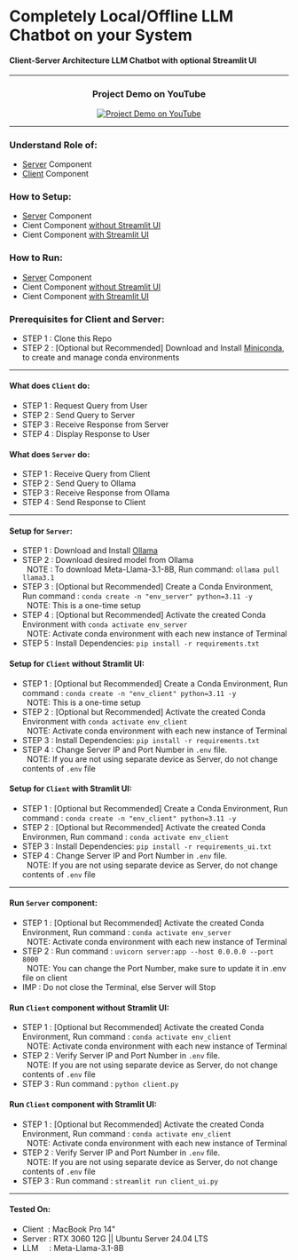 # Completely Local/Offline LLM Chatbot on your System

#### Client-Server Architecture LLM Chatbot with optional Streamlit UI

---

<div align="center">

### Project Demo on YouTube

[![Project Demo on YouTube](https://img.youtube.com/vi/HSHE49v4_qg/0.jpg)](https://www.youtube.com/watch?v=HSHE49v4_qg)

</div>

---

### Understand Role of:

- [Server](#role-server) Component
- [Client](#role-client) Component

### How to Setup:

- [Server](#setup-server) Component
- Cient Component [without Streamlit UI](#setup-client-no-ui)
- Cient Component [with Streamlit UI](#setup-client-with-ui)

### How to Run:

- [Server](#run-server) Component
- Cient Component [without Streamlit UI](#run-client-no-ui)
- Cient Component [with Streamlit UI](#run-client-with-ui)

### Prerequisites for Client and Server:

- STEP 1 : Clone this Repo
- STEP 2 : [Optional but Recommended] Download and Install [Miniconda](https://docs.anaconda.com/miniconda/#latest-miniconda-installer-links), to create and manage conda environments

---

<a name="role-client"></a>

#### What does `Client` do:

- STEP 1 : Request Query from User
- STEP 2 : Send Query to Server
- STEP 3 : Receive Response from Server
- STEP 4 : Display Response to User

<a name="role-server"></a>

#### What does `Server` do:

- STEP 1 : Receive Query from Client
- STEP 2 : Send Query to Ollama
- STEP 3 : Receive Response from Ollama
- STEP 4 : Send Response to Client

---

<a name="setup-server"></a>

#### Setup for `Server`:

- STEP 1 : Download and Install [Ollama](https://ollama.com/download)
- STEP 2 : Download desired model from Ollama
  <br>&nbsp;&nbsp;NOTE : To download Meta-Llama-3.1-8B, Run command: `ollama pull llama3.1`
- STEP 3 : [Optional but Recommended] Create a Conda Environment, Run command : `conda create -n "env_server" python=3.11 -y`
  <br>&nbsp;&nbsp;NOTE: This is a one-time setup
- STEP 4 : [Optional but Recommended] Activate the created Conda Environment with `conda activate env_server`
  <br>&nbsp;&nbsp;NOTE: Activate conda environment with each new instance of Terminal
- STEP 5 : Install Dependencies: `pip install -r requirements.txt`

<a name="setup-client-no-ui"></a>

#### Setup for `Client` without Stramlit UI:

- STEP 1 : [Optional but Recommended] Create a Conda Environment, Run command : `conda create -n "env_client" python=3.11 -y`
  <br>&nbsp;&nbsp;NOTE: This is a one-time setup
- STEP 2 : [Optional but Recommended] Activate the created Conda Environment with `conda activate env_client`
  <br>&nbsp;&nbsp;NOTE: Activate conda environment with each new instance of Terminal
- STEP 3 : Install Dependencies: `pip install -r requirements.txt`
- STEP 4 : Change Server IP and Port Number in `.env` file.
  <br>&nbsp;&nbsp;NOTE: If you are not using separate device as Server, do not change contents of `.env` file

<a name="setup-client-with-ui"></a>

#### Setup for `Client` with Stramlit UI:

- STEP 1 : [Optional but Recommended] Create a Conda Environment, Run command : `conda create -n "env_client" python=3.11 -y`
- STEP 2 : [Optional but Recommended] Activate the created Conda Environmen, Run command : `conda activate env_client`
- STEP 3 : Install Dependencies: `pip install -r requirements_ui.txt`
- STEP 4 : Change Server IP and Port Number in `.env` file.
  <br>&nbsp;&nbsp;NOTE: If you are not using separate device as Server, do not change contents of `.env` file

---

<a name="run-server"></a>

#### Run `Server` component:

- STEP 1 : [Optional but Recommended] Activate the created Conda Environment, Run command : `conda activate env_server`
  <br>&nbsp;&nbsp;NOTE: Activate conda environment with each new instance of Terminal
- STEP 2 : Run command : `uvicorn server:app --host 0.0.0.0 --port 8000`
  <br>&nbsp;&nbsp;NOTE: You can change the Port Number, make sure to update it in .env file on client
- IMP : Do not close the Terminal, else Server will Stop

<a name="run-client-no-ui"></a>

#### Run `Client` component without Stramlit UI:

- STEP 1 : [Optional but Recommended] Activate the created Conda Environment, Run command : `conda activate env_client`
  <br>&nbsp;&nbsp;NOTE: Activate conda environment with each new instance of Terminal
- STEP 2 : Verify Server IP and Port Number in `.env` file.
  <br>&nbsp;&nbsp;NOTE: If you are not using separate device as Server, do not change contents of `.env` file
- STEP 3 : Run command : `python client.py`

<a name="run-client-with-ui"></a>

#### Run `Client` component with Stramlit UI:

- STEP 1 : [Optional but Recommended] Activate the created Conda Environment, Run command : `conda activate env_client`
  <br>&nbsp;&nbsp;NOTE: Activate conda environment with each new instance of Terminal
- STEP 2 : Verify Server IP and Port Number in `.env` file.
  <br>&nbsp;&nbsp;NOTE: If you are not using separate device as Server, do not change contents of `.env` file
- STEP 3 : Run command : `streamlit run client_ui.py`

---

#### Tested On:

- Client &nbsp;: MacBook Pro 14"
- Server : RTX 3060 12G || Ubuntu Server 24.04 LTS
- LLM &nbsp;&nbsp;&nbsp;&nbsp;: Meta-Llama-3.1-8B
